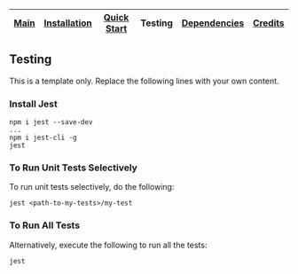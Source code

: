 
| [Main](README.md) | [Installation](installation.md) | [Quick Start](quick_start.md) | Testing | [Dependencies](dependencies.md) | [Credits](credits.md) |
|------|-------|-------|--------|--------|------|

## Testing

This is a template only. Replace the following lines with your own content.

### Install Jest

```shell script
npm i jest --save-dev
...
npm i jest-cli -g
jest
```

### To Run Unit Tests Selectively

To run unit tests selectively, do the following:

```shell script 
jest <path-to-my-tests>/my-test
```

### To Run All Tests

Alternatively, execute the following to run all the tests:

```shell script
jest
```
